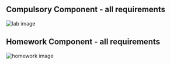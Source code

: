 ## Compulsory Component - all requirements
![lab image]()

## Homework Component - all requirements
![homework image]()
